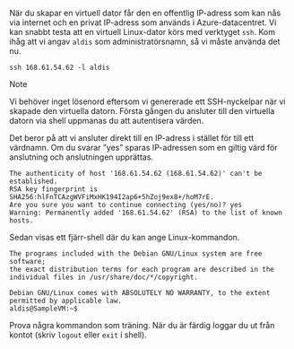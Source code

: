 När du skapar en virtuell dator får den en offentlig IP-adress som kan nås via internet och en privat IP-adress som används i Azure-datacentret. Vi kan snabbt testa att en virtuell Linux-dator körs med verktyget `ssh`. Kom ihåg att vi angav `aldis` som administratörsnamn, så vi måste använda det nu.

```azurecli
ssh 168.61.54.62 -l aldis
```

> [!NOTE]
> Vi behöver inget lösenord eftersom vi genererade ett SSH-nyckelpar när vi skapade den virtuella datorn. Första gången du ansluter till den virtuella datorn via shell uppmanas du att autentisera värden. 
> 
> Det beror på att vi ansluter direkt till en IP-adress i stället för till ett värdnamn. Om du svarar ”yes” sparas IP-adressen som en giltig värd för anslutning och anslutningen upprättas.

```output
The authenticity of host '168.61.54.62 (168.61.54.62)' can't be established.
RSA key fingerprint is SHA256:hlFnTCAzgWVFiMxHK194I2ap6+5hZoj9ex8+/hoM7rE.
Are you sure you want to continue connecting (yes/no)? yes
Warning: Permanently added '168.61.54.62' (RSA) to the list of known hosts.
```

Sedan visas ett fjärr-shell där du kan ange Linux-kommandon.

```output
The programs included with the Debian GNU/Linux system are free software;
the exact distribution terms for each program are described in the
individual files in /usr/share/doc/*/copyright.

Debian GNU/Linux comes with ABSOLUTELY NO WARRANTY, to the extent
permitted by applicable law.
aldis@SampleVM:~$
```

Prova några kommandon som träning. När du är färdig loggar du ut från kontot (skriv `logout` eller `exit` i shell).